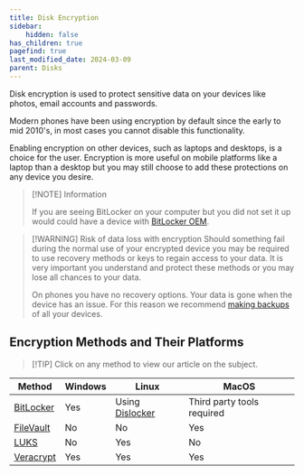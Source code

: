 ```yaml
---
title: Disk Encryption
sidebar:
    hidden: false
has_children: true
pagefind: true
last_modified_date: 2024-03-09
parent: Disks
---
```


Disk encryption is used to protect sensitive data on your devices like photos, email accounts and passwords. 

Modern phones have been using encryption by default since the early to mid 2010's, in most cases you cannot disable this functionality.

Enabling encryption on other devices, such as laptops and desktops, is a choice for the user. Encryption is more useful on mobile platforms like a laptop than a desktop but you may still choose to add these protections on any device you desire.

> [!NOTE] Information
> 
> If you are seeing BitLocker on your computer but you did not set it up would could have a device with [BitLocker OEM](https://learn.microsoft.com/en-us/windows-hardware/design/device-experiences/oem-bitlocker).

> [!WARNING] Risk of data loss with encryption
> Should something fail during the normal use of your encrypted device you may be required to use recovery methods or keys to regain access to your data. It is very important you understand and protect these methods or you may lose all chances to your data.
> 
> On phones you have no recovery options. Your data is gone when the device has an issue. For this reason we recommend [making backups](/backups) of all your devices.

## Encryption Methods and Their Platforms

> [!TIP] Click on any method to view our article on the subject.

| Method | Windows | Linux | MacOS |
| ------ | ------- | ----- | ----- |
| [BitLocker](/disks/encryption/bitlocker) | Yes | Using [Dislocker](/disks/encryption/dislocker) | Third party tools required |
| [FileVault](/disks/encryption/filevault) | No | No | Yes |
| [LUKS](/disks/encryption/luks) | No  | Yes | No |
| [Veracrypt](/disks/encryption/veracrypt) | Yes | Yes | Yes |
